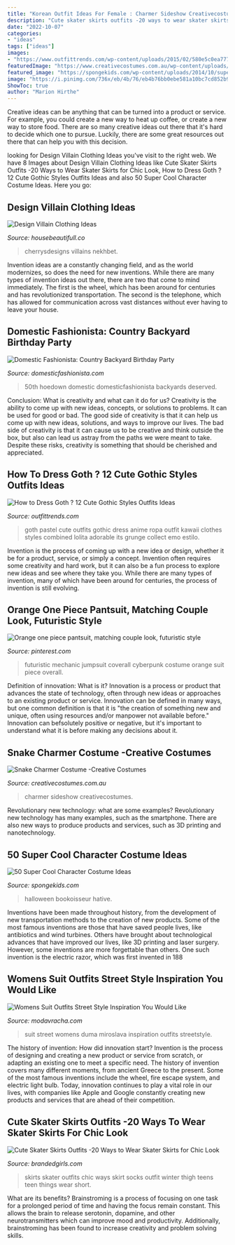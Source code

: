 ```yaml
---
title: "Korean Outfit Ideas For Female : Charmer Sideshow Creativecostumes"
description: "Cute skater skirts outfits -20 ways to wear skater skirts for chic look"
date: "2022-10-07"
categories:
- "ideas"
tags: ["ideas"]
images:
- "https://www.outfittrends.com/wp-content/uploads/2015/02/580e5c0ea777339ff2612f7e75c9cfd8.jpg"
featuredImage: "https://www.creativecostumes.com.au/wp-content/uploads/2013/06/P1030666.jpg"
featured_image: "https://spongekids.com/wp-content/uploads/2014/10/super-cool-costume-ideas/14-saloon-girl-costume.jpg"
image: "https://i.pinimg.com/736x/eb/4b/76/eb4b76bb0ebe581a10bc7cd852b9c210.jpg"
ShowToc: true
author: "Marion Hirthe"
---
```



Creative ideas can be anything that can be turned into a product or service. For example, you could create a new way to heat up coffee, or create a new way to store food. There are so many creative ideas out there that it's hard to decide which one to pursue. Luckily, there are some great resources out there that can help you with this decision.

	

		
looking for Design Villain Clothing Ideas you've visit to the right web. We have 8 Images about Design Villain Clothing Ideas like Cute Skater Skirts Outfits -20 Ways to Wear Skater Skirts for Chic Look, How to Dress Goth ? 12 Cute Gothic Styles Outfits Ideas and also 50 Super Cool Character Costume Ideas. Here you go:
		
    
## Design Villain Clothing Ideas

<img loading=lazy src="https://i.pinimg.com/736x/9c/51/29/9c5129e4b675a9f2c1b2e7001a6e0732.jpg" onerror="this.onerror=null;this.src='https://tse2.mm.bing.net/th?id=OIP.geG2DmN5VJYKTWnnHmgu1QHaLt&amp;pid=15.1';" alt="Design Villain Clothing Ideas">

_Source: housebeautifull.co_

>cherrysdesigns villains nekhbet. 

	

Invention ideas are a constantly changing field, and as the world modernizes, so does the need for new inventions. While there are many types of invention ideas out there, there are two that come to mind immediately. The first is the wheel, which has been around for centuries and has revolutionized transportation. The second is the telephone, which has allowed for communication across vast distances without ever having to leave your house.

    
## Domestic Fashionista: Country Backyard Birthday Party

<img loading=lazy src="https://2.bp.blogspot.com/-az1vAIEr9tQ/Tl2Dx-TkHTI/AAAAAAAAI8I/PmGF5PrOJFY/s1600/country+bday-99.jpg" onerror="this.onerror=null;this.src='https://tse4.mm.bing.net/th?id=OIP.vqd8bva7xpD5jmphFOh6vQHaLE&amp;pid=15.1';" alt="Domestic Fashionista: Country Backyard Birthday Party">

_Source: domesticfashionista.com_

>50th hoedown domestic domesticfashionista backyards deserved. 

	

Conclusion: What is creativity and what can it do for us?
Creativity is the ability to come up with new ideas, concepts, or solutions to problems. It can be used for good or bad. The good side of creativity is that it can help us come up with new ideas, solutions, and ways to improve our lives. The bad side of creativity is that it can cause us to be creative and think outside the box, but also can lead us astray from the paths we were meant to take. Despite these risks, creativity is something that should be cherished and appreciated.

    
## How To Dress Goth ? 12 Cute Gothic Styles Outfits Ideas

<img loading=lazy src="https://www.outfittrends.com/wp-content/uploads/2015/02/580e5c0ea777339ff2612f7e75c9cfd8.jpg" onerror="this.onerror=null;this.src='https://tse3.mm.bing.net/th?id=OIP.dX58tYKmeODw8kFN6qR6ywHaJ6&amp;pid=15.1';" alt="How to Dress Goth ? 12 Cute Gothic Styles Outfits Ideas">

_Source: outfittrends.com_

>goth pastel cute outfits gothic dress anime ropa outfit kawaii clothes styles combined lolita adorable its grunge collect emo estilo. 

	

Invention is the process of coming up with a new idea or design, whether it be for a product, service, or simply a concept. Invention often requires some creativity and hard work, but it can also be a fun process to explore new ideas and see where they take you. While there are many types of invention, many of which have been around for centuries, the process of invention is still evolving.

    
## Orange One Piece Pantsuit, Matching Couple Look, Futuristic Style

<img loading=lazy src="https://i.pinimg.com/736x/eb/4b/76/eb4b76bb0ebe581a10bc7cd852b9c210.jpg" onerror="this.onerror=null;this.src='https://tse4.mm.bing.net/th?id=OIP.zUCxQfjLOgo-1CqeLG1OiQHaLG&amp;pid=15.1';" alt="Orange one piece pantsuit, matching couple look, futuristic style">

_Source: pinterest.com_

>futuristic mechanic jumpsuit coverall cyberpunk costume orange suit piece overall. 

	

Definition of innovation: What is it?
Innovation is a process or product that advances the state of technology, often through new ideas or approaches to an existing product or service. Innovation can be defined in many ways, but one common definition is that it is "the creation of something new and unique, often using resources and/or manpower not available before." 
Innovation can befsolutely positive or negative, but it's important to understand what it is before making any decisions about it.

    
## Snake Charmer Costume -Creative Costumes

<img loading=lazy src="https://www.creativecostumes.com.au/wp-content/uploads/2013/06/P1030666.jpg" onerror="this.onerror=null;this.src='https://tse2.mm.bing.net/th?id=OIP.hdqr93oUgvH81UzMmzvQ5wHaL9&amp;pid=15.1';" alt="Snake Charmer Costume -Creative Costumes">

_Source: creativecostumes.com.au_

>charmer sideshow creativecostumes. 

	

Revolutionary new technology: what are some examples?
Revolutionary new technology has many examples, such as the smartphone. There are also new ways to produce products and services, such as 3D printing and nanotechnology.

    
## 50 Super Cool Character Costume Ideas

<img loading=lazy src="https://spongekids.com/wp-content/uploads/2014/10/super-cool-costume-ideas/14-saloon-girl-costume.jpg" onerror="this.onerror=null;this.src='https://tse1.mm.bing.net/th?id=OIP.AHrSzGtDCcYm-TvFSdASjgHaMq&amp;pid=15.1';" alt="50 Super Cool Character Costume Ideas">

_Source: spongekids.com_

>halloween bookoisseur hative. 

	

Inventions have been made throughout history, from the development of new transportation methods to the creation of new products. Some of the most famous inventions are those that have saved people lives, like antibiotics and wind turbines. Others have brought about technological advances that have improved our lives, like 3D printing and laser surgery. However, some inventions are more forgettable than others. One such invention is the electric razor, which was first invented in 188
    
## Womens Suit Outfits Street Style Inspiration You Would Like

<img loading=lazy src="http://www.modavracha.com/wp-content/uploads/2013/10/miroslava-duma.jpg" onerror="this.onerror=null;this.src='https://tse4.mm.bing.net/th?id=OIP.wIykNI2MMEKNjSAp9Rh0ZQHaJ_&amp;pid=15.1';" alt="Womens Suit Outfits Street Style Inspiration You Would Like">

_Source: modavracha.com_

>suit street womens duma miroslava inspiration outfits streetstyle. 

	

The history of invention: How did innovation start?
Invention is the process of designing and creating a new product or service from scratch, or adapting an existing one to meet a specific need. The history of invention covers many different moments, from ancient Greece to the present. Some of the most famous inventions include the wheel, fire escape system, and electric light bulb. Today, innovation continues to play a vital role in our lives, with companies like Apple and Google constantly creating new products and services that are ahead of their competition.

    
## Cute Skater Skirts Outfits -20 Ways To Wear Skater Skirts For Chic Look

<img loading=lazy src="http://www.brandedgirls.com/wp-content/uploads/2015/08/9044c6530fbe9a2928f085d16cea02fa.jpg" onerror="this.onerror=null;this.src='https://tse1.mm.bing.net/th?id=OIP.Fh2dMiNDgpfPLIab_nXeTQAAAA&amp;pid=15.1';" alt="Cute Skater Skirts Outfits -20 Ways to Wear Skater Skirts for Chic Look">

_Source: brandedgirls.com_

>skirts skater outfits chic ways skirt socks outfit winter thigh teens teen things wear short. 

	

What are its benefits?
Brainstroming is a process of focusing on one task for a prolonged period of time and having the focus remain constant. This allows the brain to release serotonin, dopamine, and other neurotransmitters which can improve mood and productivity. Additionally, brainstroming has been found to increase creativity and problem solving skills.

